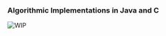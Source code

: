### Algorithmic Implementations in Java and C

![WIP](https://img.shields.io/badge/WIP-Work%20in%20Progress-yellow)
